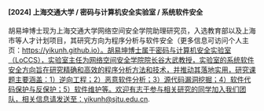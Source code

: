 #### [2024] 上海交通大学 / 密码与计算机安全实验室 / 系统软件安全
胡易坤博士现为上海交通大学网络空间安全学院助理研究员，入选教育部以及上海市等人才计划项目，其研究方向为程序分析与软件安全（更多信息可访问个人主页：https://yikunh.github.io）。胡易坤博士属于密码与计算机安全实验室（LoCCS），实验室主任为网络空间安全学院院长谷大武教授，实验室的系统软件安全方向旨在研究精确和高效的程序分析方法和技术，并推动其落地实用，研究课题主要涵盖：1）逆向工程；2）恶意软件分析；3）源代码漏洞挖掘；4）软件代码保护与反保护；5）软件维护等。欢迎有志于参与相关研究的同学加入我们团队，相关信息请发送至：yikunh@sjtu.edu.cn.
